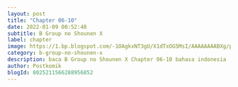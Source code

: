 ```yaml
---
layout: post 
title: "Chapter 06-10"
date: 2022-01-09 00:52:48
subtitle: B Group no Shounen X
label: chapter
image: https://1.bp.blogspot.com/-1OAgkxNT3gU/X1dTxOG5MsI/AAAAAAAABXg/pG3nYYv8bgc3jn5-Tmp2BV6sz0FvmrPPACLcBGAsYHQ/s72-c/1550833898-i273932.png
category: b-group-no-shounen-x
description: baca B Group no Shounen X Chapter 06-10 bahasa indonesia 
author: Postkomik
blogId: 8025211566288956852
---
```

